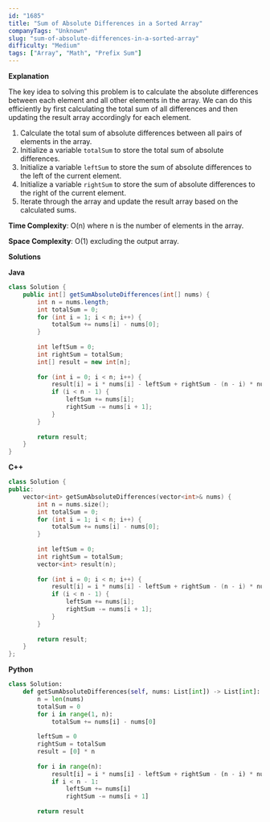 ```yaml
---
id: "1685"
title: "Sum of Absolute Differences in a Sorted Array"
companyTags: "Unknown"
slug: "sum-of-absolute-differences-in-a-sorted-array"
difficulty: "Medium"
tags: ["Array", "Math", "Prefix Sum"]
---
```


**Explanation**

The key idea to solving this problem is to calculate the absolute differences between each element and all other elements in the array. We can do this efficiently by first calculating the total sum of all differences and then updating the result array accordingly for each element.

1. Calculate the total sum of absolute differences between all pairs of elements in the array.
2. Initialize a variable `totalSum` to store the total sum of absolute differences.
3. Initialize a variable `leftSum` to store the sum of absolute differences to the left of the current element.
4. Initialize a variable `rightSum` to store the sum of absolute differences to the right of the current element.
5. Iterate through the array and update the result array based on the calculated sums.

**Time Complexity**: O(n) where n is the number of elements in the array.

**Space Complexity**: O(1) excluding the output array.

**Solutions**

**Java**
```java
class Solution {
    public int[] getSumAbsoluteDifferences(int[] nums) {
        int n = nums.length;
        int totalSum = 0;
        for (int i = 1; i < n; i++) {
            totalSum += nums[i] - nums[0];
        }
        
        int leftSum = 0;
        int rightSum = totalSum;
        int[] result = new int[n];
        
        for (int i = 0; i < n; i++) {
            result[i] = i * nums[i] - leftSum + rightSum - (n - i) * nums[i];
            if (i < n - 1) {
                leftSum += nums[i];
                rightSum -= nums[i + 1];
            }
        }
        
        return result;
    }
}
```

**C++**
```cpp
class Solution {
public:
    vector<int> getSumAbsoluteDifferences(vector<int>& nums) {
        int n = nums.size();
        int totalSum = 0;
        for (int i = 1; i < n; i++) {
            totalSum += nums[i] - nums[0];
        }
        
        int leftSum = 0;
        int rightSum = totalSum;
        vector<int> result(n);
        
        for (int i = 0; i < n; i++) {
            result[i] = i * nums[i] - leftSum + rightSum - (n - i) * nums[i];
            if (i < n - 1) {
                leftSum += nums[i];
                rightSum -= nums[i + 1];
            }
        }
        
        return result;
    }
};
```

**Python**
```python
class Solution:
    def getSumAbsoluteDifferences(self, nums: List[int]) -> List[int]:
        n = len(nums)
        totalSum = 0
        for i in range(1, n):
            totalSum += nums[i] - nums[0]
        
        leftSum = 0
        rightSum = totalSum
        result = [0] * n
        
        for i in range(n):
            result[i] = i * nums[i] - leftSum + rightSum - (n - i) * nums[i]
            if i < n - 1:
                leftSum += nums[i]
                rightSum -= nums[i + 1]
        
        return result
```